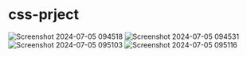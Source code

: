 # css-prject
![Screenshot 2024-07-05 094518](https://github.com/Ashwinkumar26/css-prject/assets/145831269/2e8cf637-8cbb-40a2-856c-a0aab4f69304)
![Screenshot 2024-07-05 094531](https://github.com/Ashwinkumar26/css-prject/assets/145831269/59c89f5e-a9f4-4228-92f0-34a45d338a1c)
![Screenshot 2024-07-05 095103](https://github.com/Ashwinkumar26/css-prject/assets/145831269/57c2c6c6-ccaa-449f-accd-83728ae3ad60)
![Screenshot 2024-07-05 095116](https://github.com/Ashwinkumar26/css-prject/assets/145831269/3aef22da-b703-4d27-b2ab-8b6ad70ae88a)

